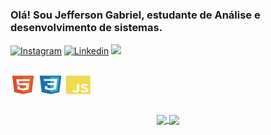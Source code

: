 #
### Olá! Sou  Jefferson Gabriel, estudante de Análise e desenvolvimento de sistemas.


[![Instagram](https://img.shields.io/badge/Instagram-E4405F?style=for-the-badge&logo=instagram&logoColor=white)](https://www.instagram.com/jeff_sousa12/)
[![Linkedin](https://img.shields.io/badge/LinkedIn-0077B5?style=for-the-badge&logo=linkedin&logoColor=white)](https://www.linkedin.com/in/jefferson-gabriel-50282021b/)
 <a href = "mailto:jeffersongabriel.contato@gmail.com"><img src="https://img.shields.io/badge/-Gmail-%23333?style=for-the-badge&logo=gmail&logoColor=white" target="_blank"></a>


<div style="display: inline_block"><br>
    <img align="center" alt="Sa-HTML" height="30" width="40" src="https://raw.githubusercontent.com/devicons/devicon/master/icons/html5/html5-original.svg">
    <img align="center" alt="Sa-CSS" height="30" width="40" src="https://raw.githubusercontent.com/devicons/devicon/master/icons/css3/css3-original.svg">
     <img align="center" alt="Sa-Js" height="30" width="40" src="https://raw.githubusercontent.com/devicons/devicon/master/icons/javascript/javascript-plain.svg">
</div>
    <p align="center"> <br>
    
  <a href="https://github.com/nosreffej1/github-readme-stats">
    <img
      align="center"
      height="160"
      src="https://github-readme-stats.vercel.app/api?username=nosreffej1&show_icons=true&theme=dracula&include_all_commits=true&count_private=true"
    />
    </a>
      <a href="https://github.com/nosreffej1/github-readme-stats">
    <img
      align="center"
         height="160"
      src="https://github-readme-stats.vercel.app/api/top-langs/?username=sabrinasoaress&layout=compact&langs_count=7&theme=dracula"
    
  </a>
</p>
